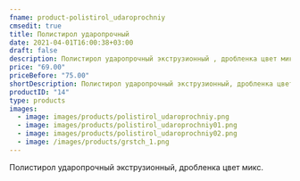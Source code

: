 ```yaml
---
fname: product-polistirol_udaroprochniy
cmsedit: true
title: Полистирол ударопрочный
date: 2021-04-01T16:00:38+03:00
draft: false
description: Полистирол ударопрочный экструзионный , дробленка цвет микс.
price: "69.00"
priceBefore: "75.00"
shortDescription: Полистирол ударопрочный экструзионный, дробленка цвет микс.
productID: "14"
type: products
images:
  - image: images/products/polistirol_udaroprochniy.png
  - image: images/products/polistirol_udaroprochniy01.png
  - image: images/products/polistirol_udaroprochniy02.png
  - image: /images/products/grstch_1.png
---
```


Полистирол ударопрочный экструзионный, дробленка цвет микс.

